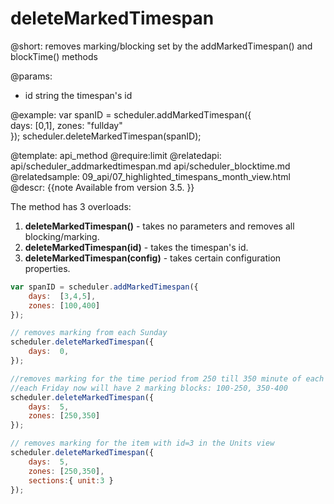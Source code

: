deleteMarkedTimespan
=============
@short: 
	removes marking/blocking set by the addMarkedTimespan() and blockTime() methods

@params: 
* id	string	the timespan's id
	

@example: 
var spanID = scheduler.addMarkedTimespan({  
	days:  [0,1], 
	zones: "fullday"              
});
scheduler.deleteMarkedTimespan(spanID);



@template:	api_method
@require:limit
@relatedapi:
	api/scheduler_addmarkedtimespan.md
    api/scheduler_blocktime.md
@relatedsample:
	09_api/07_highlighted_timespans_month_view.html
@descr: 
{{note
Available from version 3.5.
}}

The method has 3 overloads:

1.  **deleteMarkedTimespan()** - takes no parameters and removes all blocking/marking.
2.  **deleteMarkedTimespan(id)** - takes the timespan's id.
3.  **deleteMarkedTimespan(config)** -  takes certain configuration properties.
   
  
   
~~~js
var spanID = scheduler.addMarkedTimespan({  
	days:  [3,4,5], 
	zones: [100,400]          
});

// removes marking from each Sunday
scheduler.deleteMarkedTimespan({ 
	days:  0,
});

//removes marking for the time period from 250 till 350 minute of each Friday
//each Friday now will have 2 marking blocks: 100-250, 350-400
scheduler.deleteMarkedTimespan({ 
	days:  5,
	zones: [250,350]
});

// removes marking for the item with id=3 in the Units view
scheduler.deleteMarkedTimespan({ 
	days:  5,
	zones: [250,350],
	sections:{ unit:3 }        
});

~~~


